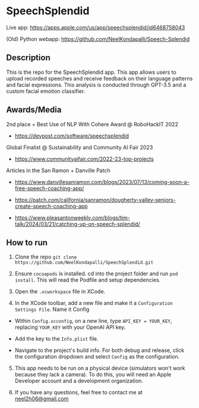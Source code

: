 # SpeechSplendid

Live app: https://apps.apple.com/us/app/speechsplendid/id6468758043

(Old) Python webapp: https://github.com/NeelKondapalli/Speech-Splendid

## Description

This is the repo for the SpeechSplendid app. This app allows users to upload recorded speeches and receive feedback on their language patterns and facial expressions. This analysis is conducted through GPT-3.5 and a custom facial emotion classifier.

## Awards/Media
2nd place + Best Use of NLP With Cohere Award @ RoboHackIT 2022

- https://devpost.com/software/speechsplendid

Global Finalist @ Sustainability and Community AI Fair 2023

- https://www.communityaifair.com/2022-23-top-projects

Articles in the San Ramon + Danville Patch
-    https://www.danvillesanramon.com/blogs/2023/07/13/coming-soon-a-free-speech-coaching-app/

- https://patch.com/california/sanramon/dougherty-valley-seniors-create-speech-coaching-app

- https://www.pleasantonweekly.com/blogs/tim-talk/2024/03/21/catching-up-on-speech-splendid/

## How to run

1. Clone the repo `git clone https://github.com/NeelKondapalli/SpeechSplendid.git`

2. Ensure `cocoapods` is installed. cd into the project folder and run `pod install`. This will read the Podfile and setup dependencies.

3. Open the `.xcworkspace` file in XCode.

4. In the XCode toolbar, add a new file and make it a `Configuration Settings File`. Name it Config

- Within `Config.xcconfig`, on a new line, type `API_KEY = YOUR_KEY`, replacing `YOUR_KEY` with your OpenAI API key.

- Add the key to the `Info.plist` file.

- Navigate to the project's build info. For both debug and release, click the configuration dropdown and select `Config` as the configuration.

5. This app needs to be run on a physical device (simulators won't work because they lack a camera). To do this, you will need an Apple Developer account and a development organization.

6. If you have any questions, feel free to contact me at neel2h06@gmail.com
